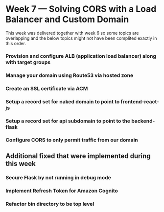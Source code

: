 # Week 7 — Solving CORS with a Load Balancer and Custom Domain

This week was delivered together with week 6 so some topics are overlapping and the below topics might not have been complited exactly in this order.

### Provision and configure ALB (application load balancer) along with target groups
### Manage your domain using Route53 via hosted zone
### Create an SSL certificate via ACM
### Setup a record set for naked domain to point to frontend-react-js
### Setup a record set for api subdomain to point to the backend-flask
### Configure CORS to only permit traffic from our domain

## Additional fixed that were implemented during this week

### Secure Flask by not running in debug mode
### Implement Refresh Token for Amazon Cognito
### Refactor bin directory to be top level



